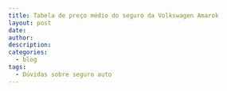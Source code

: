 ```yaml
---
title: Tabela de preço médio do seguro da Volkswagen Amarok
layout: post
date:
author:
description:
categories:
  - blog
tags:
  - Dúvidas sobre seguro auto
---
```

